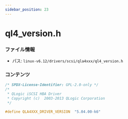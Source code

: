```yaml
---
sidebar_position: 23
---
```

# ql4_version.h

### ファイル情報

- パス: `linux-v6.12/drivers/scsi/qla4xxx/ql4_version.h`

### コンテンツ

```h
/* SPDX-License-Identifier: GPL-2.0-only */
/*
 * QLogic iSCSI HBA Driver
 * Copyright (c)  2003-2013 QLogic Corporation
 */

#define QLA4XXX_DRIVER_VERSION	"5.04.00-k6"

```
